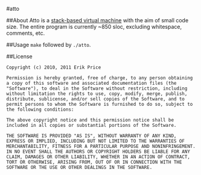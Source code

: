 #atto

##About
Atto is a [stack-based virtual machine](http://en.wikipedia.org/wiki/Stack_machine)
 with the aim of small code size. The entire program is currently ~850 sloc, excluding
 whitespace, comments, etc.

##Usage
`make` followed by `./atto`. 

##License
```
Copyright (c) 2010, 2011 Erik Price

Permission is hereby granted, free of charge, to any person obtaining a copy of this software and associated documentation files (the "Software"), to deal in the Software without restriction, including without limitation the rights to use, copy, modify, merge, publish, distribute, sublicense, and/or sell copies of the Software, and to permit persons to whom the Software is furnished to do so, subject to the following conditions:

The above copyright notice and this permission notice shall be included in all copies or substantial portions of the Software.

THE SOFTWARE IS PROVIDED "AS IS", WITHOUT WARRANTY OF ANY KIND, EXPRESS OR IMPLIED, INCLUDING BUT NOT LIMITED TO THE WARRANTIES OF MERCHANTABILITY, FITNESS FOR A PARTICULAR PURPOSE AND NONINFRINGEMENT. IN NO EVENT SHALL THE AUTHORS OR COPYRIGHT HOLDERS BE LIABLE FOR ANY CLAIM, DAMAGES OR OTHER LIABILITY, WHETHER IN AN ACTION OF CONTRACT, TORT OR OTHERWISE, ARISING FROM, OUT OF OR IN CONNECTION WITH THE SOFTWARE OR THE USE OR OTHER DEALINGS IN THE SOFTWARE.
```
